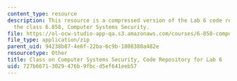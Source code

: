 ```yaml
---
content_type: resource
description: This resource is a compressed version of the Lab 6 code repository for
  the class 6.858, Computer Systems Security.
file: https://ol-ocw-studio-app-qa.s3.amazonaws.com/courses/6-858-computer-systems-security-fall-2014/727b66713029476b9fbcd5ef641eeb57_MIT6_858F14_lab6.zip
file_type: application/zip
parent_uid: 94238b87-4e6f-22ba-6c9b-1808380a482e
resourcetype: Other
title: Class on Computer Systems Security, Code Repository for Lab 6
uid: 727b6671-3029-476b-9fbc-d5ef641eeb57
---
```

